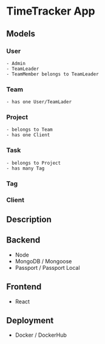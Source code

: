 # TimeTracker App

## Models

### User

    - Admin
    - TeamLeader
    - TeamMember belongs to TeamLeader

### Team

    - has one User/TeamLader

### Project

    - belongs to Team
    - has one Client

### Task

    - belongs to Project
    - has many Tag

### Tag


### Client




## Description

## Backend

- Node
- MongoDB / Mongoose
- Passport / Passport Local

## Frontend

- React

## Deployment

- Docker / DockerHub